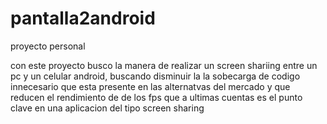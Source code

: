 pantalla2android
================

proyecto personal

con este proyecto busco la manera de realizar un screen shariing entre un pc y un celular android, 
buscando disminuir la la sobecarga de codigo innecesario que esta presente en las alternatvas del 
mercado y que reducen el rendimiento de de los fps que a ultimas cuentas es el punto clave en una
aplicacion del tipo screen sharing
